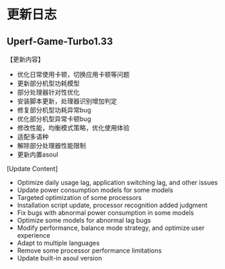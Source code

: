 # 更新日志

## Uperf-Game-Turbo1.33

【更新内容】
- 优化日常使用卡顿，切换应用卡顿等问题
- 更新部分机型功耗模型
- 部分处理器针对性优化
- 安装脚本更新，处理器识别增加判定
- 修复部分机型功耗异常bug
- 优化部分机型异常卡顿bug
- 修改性能，均衡模式策略，优化使用体验
- 适配多语种
- 解除部分处理器性能限制
- 更新内置asoul

[Update Content]
- Optimize daily usage lag, application switching lag, and other issues
- Update power consumption models for some models
- Targeted optimization of some processors
- Installation script update, processor recognition added judgment
- Fix bugs with abnormal power consumption in some models
- Optimize some models for abnormal lag bugs
- Modify performance, balance mode strategy, and optimize user experience
- Adapt to multiple languages
- Remove some processor performance limitations
- Update built-in asoul version
